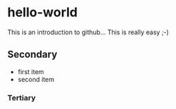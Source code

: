 # hello-world
This is an introduction to github...
This is really easy ;-)

## Secondary
* first item
* second item
### Tertiary
